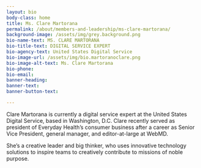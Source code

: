 ```yaml
---
layout: bio
body-class: home
title: Ms. Clare Martorana
permalink: /about/members-and-leadership/ms-clare-martorana/
background-image: /assets/img/grey.background.png
bio-name-text: MS. CLARE MARTORANA
bio-title-text: DIGITAL SERVICE EXPERT
bio-agency-text: United States Digital Service
bio-image-url: /assets/img/bio.martoranoclare.png
bio-image-alt-text: Ms. Clare Martorana
bio-phone: 
bio-email:  
banner-heading: 
banner-text: 
banner-button-text: 

---
```


Clare Martorana is currently a digital service expert at the United States Digital Service, based in Washington, D.C. Clare recently served as president of Everyday Health’s consumer business after a career as Senior Vice President, general manager, and editor-at-large at WebMD.

She’s a creative leader and big thinker, who uses innovative technology solutions to inspire teams to creatively contribute to missions of noble purpose.
